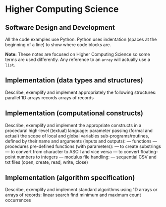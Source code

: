 # Higher Computing Science

## Software Design and Development

All the code examples use Python.  Python uses indentation (spaces at the beginning of a line) to show where code blocks are.

**Note:** These notes are focused on Higher Computing Science so some terms are used differently.  Any reference to an `array` will actually use a `list`.

## Implementation (data types and structures) 

Describe, exemplify and implement appropriately the following structures:
parallel 1D arrays
records
arrays of records

## Implementation (computational constructs)

Describe, exemplify and implement the appropriate constructs in a procedural high-level (textual) language:
parameter passing (formal and actual)
the scope of local and global variables
sub-programs/routines, defined by their name and arguments
(inputs and outputs):
— functions
— procedures
pre-defined functions (with parameters):
— to create substrings
— to convert from character to ASCII and vice versa
— to convert floating-point numbers to integers
— modulus
file handling:
— sequential CSV and txt files (open, create, read, write, close)

## Implementation (algorithm specification)

Describe, exemplify and implement standard algorithms using 1D arrays or arrays of records:
linear search
find minimum and maximum
count occurrences
